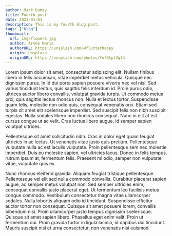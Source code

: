 ```yaml
---
author: Mark Dumay
title: Fourth post
date: 2023-01-01
description: This is my fourth blog post.
tags: ["blog"]
thumbnail:
  url: img/flowers.jpg
  author: Arvee Marie
  authorURL: https://unsplash.com/@flutterhappy
  origin: Unsplash
  originURL: https://unsplash.com/photos/YnfGtpt2gf4
---
```


Lorem ipsum dolor sit amet, consectetur adipiscing elit. Nullam finibus libero in felis accumsan, vitae imperdiet metus vehicula. Quisque nec dignissim purus. In id dui porta sapien posuere viverra nec vel nisi. Sed varius tincidunt lectus, quis sagittis felis interdum id. Proin purus odio, ultrices auctor libero convallis, volutpat gravida turpis. Ut commodo metus orci, quis sagittis lectus rhoncus non. Nulla et lectus tortor. Suspendisse quam felis, molestie non odio quis, consequat venenatis orci. Etiam sed turpis sit amet elit scelerisque imperdiet. Sed suscipit felis non nibh suscipit egestas. Nulla sodales libero non rhoncus consequat. Nunc in elit at est cursus congue ut ac velit. Cras luctus libero augue, id semper sapien volutpat ultrices.

Pellentesque sit amet sollicitudin nibh. Cras in dolor eget quam feugiat ultricies in ac lectus. Ut venenatis vitae justo quis pretium. Pellentesque vulputate nulla ac est iaculis vulputate. Proin pellentesque sem nec molestie imperdiet. Duis eu molestie sapien, vel ultricies lacus. Donec in felis tempus, rutrum ipsum at, fermentum felis. Praesent mi odio, semper non vulputate vitae, vulputate quis ex.

Nunc rhoncus eleifend gravida. Aliquam feugiat tristique pellentesque. Pellentesque vel elit sed nulla commodo convallis. Curabitur placerat sapien augue, ac semper metus volutpat non. Sed semper ultricies enim, consequat convallis justo placerat eget. Ut fermentum leo facilisis metus congue commodo. Vestibulum consectetur magna vitae ullamcorper sodales. Nulla lobortis aliquam odio id tincidunt. Suspendisse efficitur auctor tortor non consequat. Quisque sit amet posuere lorem, convallis bibendum nisi. Proin ullamcorper justo tempus dignissim scelerisque. Quisque sit amet sapien libero. Phasellus eget enim velit. Proin ut fermentum dui. Proin gravida tortor in ligula lacinia, id dapibus dui tincidunt. Mauris suscipit nisi et urna consectetur, non venenatis nisi euismod.
